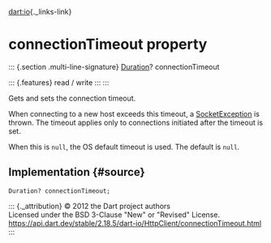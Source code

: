 [dart:io](../../dart-io/dart-io-library){._links-link}

connectionTimeout property
==========================

::: {.section .multi-line-signature}
[Duration](../../dart-core/duration-class)? connectionTimeout

::: {.features}
read / write
:::
:::

Gets and sets the connection timeout.

When connecting to a new host exceeds this timeout, a
[SocketException](../socketexception-class) is thrown. The timeout
applies only to connections initiated after the timeout is set.

When this is `null`, the OS default timeout is used. The default is
`null`.

Implementation {#source}
--------------

``` {.language-dart data-language="dart"}
Duration? connectionTimeout;
```

::: {._attribution}
© 2012 the Dart project authors\
Licensed under the BSD 3-Clause \"New\" or \"Revised\" License.\
<https://api.dart.dev/stable/2.18.5/dart-io/HttpClient/connectionTimeout.html>
:::
